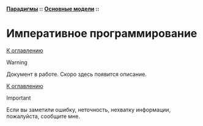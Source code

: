 **[Парадигмы](../../README.md#paradigms-models) ::** 
**[Основные модели](../../README.md#paradigms-models) ::**
# Императивное программирование

<!--

-->

[К оглавлению](../../README.md#paradigms-models)

> [!WARNING]
> Документ в работе. Скоро здесь появится описание.

[К оглавлению](../../README.md#paradigms-models)

> [!IMPORTANT]
> Если вы заметили ошибку, неточность, нехватку информации, пожалуйста, сообщите мне.
